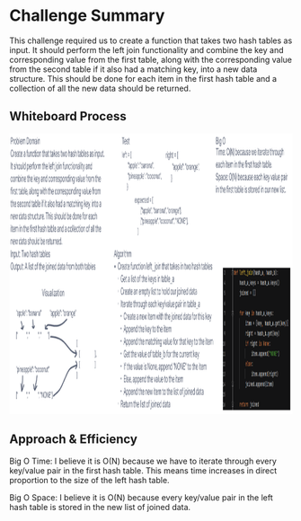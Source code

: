 # **Challenge Summary**

This challenge required us to create a function that takes two hash tables as input. It should perform the left join functionality and combine the key and corresponding value from the first table, along with the corresponding value from the second table if it also had a matching key, into a new data structure. This should be done for each item in the first hash table and a collection of all the new data should be returned.

## **Whiteboard Process**

<img src="./hashmap-left-join.PNG" width="800" height="500" />

## **Approach & Efficiency**

Big O Time: I believe it is O(N) because we have to iterate through every key/value pair in the first hash table. This means time increases in direct proportion to the size of the left hash table.

Big O Space: I believe it is O(N) because every key/value pair in the left hash table is stored in the new list of joined data.
